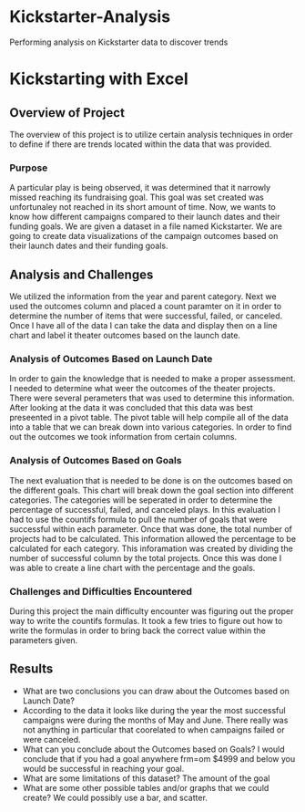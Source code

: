 # Kickstarter-Analysis
Performing analysis on Kickstarter data to discover trends

# Kickstarting with Excel

## Overview of Project
The overview of this project is to utilize certain analysis techniques in order to define if there are trends located within the data that was provided.
### Purpose
A particular play is being observed, it was determined that it narrowly missed reaching its fundraising goal. This goal was set created was unfortunaley not reached in its short amount of time. Now, we wants to know how different campaigns compared to their launch dates and their funding goals. We are given a dataset in a file named Kickstarter. We are going to create data visualizations of the campaign outcomes based on their launch dates and their funding goals. 
## Analysis and Challenges
We utilized the information from the year and parent category. Next we used the outcomes column and placed a count paramter on it in order to determine the number of items that were successful, failed, or canceled. Once I have all of the data I can take the data and display then on a line chart and label it theater outcomes based on the launch date.
### Analysis of Outcomes Based on Launch Date
In order to gain the knowledge that is needed to make a proper assessment. I needed to determine what weer the outcomes of the theater projects. There were several perameters that was used to determine this information. After looking at the data it was concluded that this data was best preseented in a pivot table. The pivot table will help compile all of the data into a table that we can break down into various categories. In order to find out the outcomes we took information from certain columns.
### Analysis of Outcomes Based on Goals
The next evaluation that is needed to be done is on the outcomes based on the different goals. This chart will break down the goal section into different categories. The categories will be seperated in order to determine the percentage of successful, failed, and canceled plays. In this evaluation I had to use the countifs formula to pull the number of goals that were successful within each parameter. Once that was done, the total number of projects had to be calculated. This information allowed the percentage to be calculated for each category. This inforamation was created by dividing the number of successful column by the total projects. Once this was done I was able to create a line chart with the percentage and the goals.
### Challenges and Difficulties Encountered
During this project the main difficulty encounter was figuring out the proper way to write the countifs formulas. It took a few tries to figure out how to write the formulas in order to bring back the correct value within the parameters given.
## Results
- What are two conclusions you can draw about the Outcomes based on Launch Date?
- According to the data it looks like during the year the most successful campaigns were during the months of May and June. There really was not anything in particular that coorelated to when campaigns failed or were canceled.
- What can you conclude about the Outcomes based on Goals?
I would conclude that if you had a goal anywhere frm=om $4999 and below you would be successful in reaching your goal.
- What are some limitations of this dataset?
The amount of the goal
- What are some other possible tables and/or graphs that we could create?
We could possibly use a bar, and scatter.
